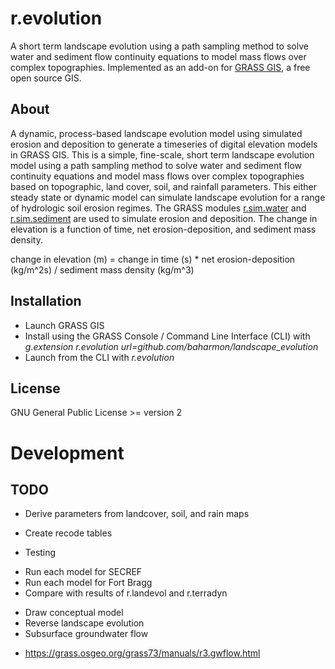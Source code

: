 # r.evolution
A short term landscape evolution using a path sampling method to solve water and sediment flow continuity equations to model mass flows over complex topographies.
Implemented as an add-on for [GRASS GIS](https://grass.osgeo.org/), a free open source GIS.

## About
A dynamic, process-based landscape evolution model using simulated erosion and deposition to generate a timeseries of digital elevation models in GRASS GIS. This is a simple, fine-scale, short term landscape evolution model using a path sampling method to solve water and sediment flow continuity equations and model mass flows over complex topographies based on topographic, land cover, soil, and rainfall parameters. This either steady state or dynamic model can simulate landscape evolution for a range of hydrologic soil erosion regimes. The GRASS modules [r.sim.water](https://grass.osgeo.org/grass73/manuals/r.sim.water.html) and [r.sim.sediment](https://grass.osgeo.org/grass73/manuals/r.sim.sediment.html) are used to simulate erosion and deposition. The change in elevation is a function of time, net erosion-deposition, and sediment mass density.

change in elevation (m) = change in time (s) * net erosion-deposition (kg/m^2s) / sediment mass density (kg/m^3)

## Installation
* Launch GRASS GIS
* Install using the GRASS Console / Command Line Interface (CLI) with *g.extension r.evolution url=github.com/baharmon/landscape_evolution*
* Launch from the CLI with *r.evolution*

## License
GNU General Public License >= version 2

# Development

## TODO
* Derive parameters from landcover, soil, and rain maps
- Create recode tables
* Testing
- Run each model for SECREF
- Run each model for Fort Bragg
- Compare with results of r.landevol and r.terradyn
* Draw conceptual model
* Reverse landscape evolution
* Subsurface groundwater flow
- https://grass.osgeo.org/grass73/manuals/r3.gwflow.html
